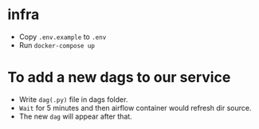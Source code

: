 # infra

- Copy `.env.example` to `.env`
- Run `docker-compose up`

# To add a new dags to our service
- Write `dag(.py)` file in dags folder.
- `Wait` for 5 minutes and then airflow container would refresh dir source.
- The new `dag` will appear after that.
